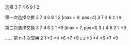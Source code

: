 选择
3 7 4 6 9 1 2

第一次选择交换
3 7 4 6 9 1 2  [max = 9, pos=4]
3 7 4 6 `2` 1 `9`

第二次选择交换
3 7 4 6 2 1 *9 [max = 7, pos=1]
3 `1` 4 6 2 `7` *9 

......
第 n-1 次交换
2 1 *3 *4 *6  *7 *9 
`1` `2` *3 *4 *6  *7 *9 
